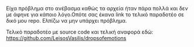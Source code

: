Είχα πρόβλημα στο ανέβασμα καθώς τα αρχεία ήταν πάρα πολλά και δεν με άφηνε για κάποιο λόγο.Οπότε σας έκανα link το τελικό παραδοτέο σε δικό μου repo.
Ελπίζω να μην υπάρχει πρόβλημα.


Τελικό παραδοτέο με source code και τελική αναφορά εδώ:  https://github.com/LeisosVasilis/dropsofemotions
